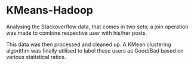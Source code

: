 # KMeans-Hadoop

Analysing the Stackoverflow data, that comes in two sets; a join operation was made to combine respective user with his/her posts. 

This data was then processed and cleaned up. A KMean clustering algorithm was finally utilised to label these users as Good/Bad based on various statistical ratios.
